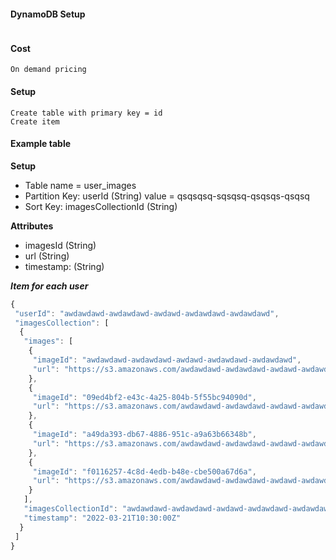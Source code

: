 #### DynamoDB Setup


```

```

#### Cost

```
On demand pricing
```

#### Setup

```
Create table with primary key = id
Create item
```

#### Example table

**Setup**
- Table name = user_images
- Partition Key: userId (String) value = qsqsqsq-sqsqsq-qsqsqs-qsqsq
- Sort Key: imagesCollectionId (String)

**Attributes**
- imagesId (String)
- url (String)
- timestamp: (String)

***Item for each user***

```jsx
{
 "userId": "awdawdawd-awdawdawd-awdawd-awdawdawd-awdawdawd",
 "imagesCollection": [
  {
   "images": [
    {
     "imageId": "awdawdawd-awdawdawd-awdawd-awdawdawd-awdawdawd",
     "url": "https://s3.amazonaws.com/awdawdawd-awdawdawd-awdawd-awdawdawd-awdawdawd"
    },
    {
     "imageId": "09ed4bf2-e43c-4a25-804b-5f55bc94090d",
     "url": "https://s3.amazonaws.com/awdawdawd-awdawdawd-awdawd-awdawdawd-awdawdawd"
    },
    {
     "imageId": "a49da393-db67-4886-951c-a9a63b66348b",
     "url": "https://s3.amazonaws.com/awdawdawd-awdawdawd-awdawd-awdawdawd-awdawdawd"
    },
    {
     "imageId": "f0116257-4c8d-4edb-b48e-cbe500a67d6a",
     "url": "https://s3.amazonaws.com/awdawdawd-awdawdawd-awdawd-awdawdawd-awdawdawd"
    }
   ],
   "imagesCollectionId": "awdawdawd-awdawdawd-awdawd-awdawdawd-awdawdawd",
   "timestamp": "2022-03-21T10:30:00Z"
  }
 ]
}
```


